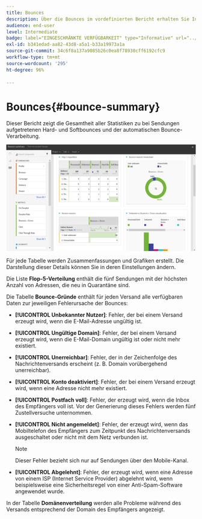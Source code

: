 ```yaml
---
title: Bounces
description: Über die Bounces im vordefinierten Bericht erhalten Sie Informationen zum Status Ihrer versendeten Kampagnen und über etwaige Versandfehler.
audience: end-user
level: Intermediate
badge: label="EINGESCHRÄNKTE VERFÜGBARKEIT" type="Informative" url="../campaign-standard-migration-home.md" tooltip="Auf Campaign Standard migrierter Benutzer beschränkt"
exl-id: b341edad-aa82-43d8-a5a1-b33a19973a1a
source-git-commit: 34c6f8a137a9085b26c0ea8f78930cff6192cfc9
workflow-type: tm+mt
source-wordcount: '295'
ht-degree: 96%

---
```


# Bounces{#bounce-summary}

Dieser Bericht zeigt die Gesamtheit aller Statistiken zu bei Sendungen aufgetretenen Hard- und Softbounces und der automatischen Bounce-Verarbeitung.

![](assets/campaign_reports_bounces.png)

Für jede Tabelle werden Zusammenfassungen und Grafiken erstellt. Die Darstellung dieser Details können Sie in deren Einstellungen ändern.

Die Liste **Flop-5-Verteilung** enthält die fünf Sendungen mit der höchsten Anzahl von Adressen, die neu in Quarantäne sind.

Die Tabelle **Bounce-Gründe** enthält für jeden Versand alle verfügbaren Daten zur jeweiligen Fehlerursache der Bounces:

* **[!UICONTROL Unbekannter Nutzer]**: Fehler, der bei einem Versand erzeugt wird, wenn die E-Mail-Adresse ungültig ist.
* **[!UICONTROL Ungültige Domain]**: Fehler, der bei einem Versand erzeugt wird, wenn die E-Mail-Domain ungültig ist oder nicht mehr existiert.
* **[!UICONTROL Unerreichbar]**: Fehler, der in der Zeichenfolge des Nachrichtenversands erscheint (z. B. Domain vorübergehend unerreichbar).
* **[!UICONTROL Konto deaktiviert]**: Fehler, der bei einem Versand erzeugt wird, wenn eine Adresse nicht mehr existiert.
* **[!UICONTROL Postfach voll]**: Fehler, der erzeugt wird, wenn die Inbox des Empfängers voll ist. Vor der Generierung dieses Fehlers werden fünf Zustellversuche unternommen.
* **[!UICONTROL Nicht angemeldet]**: Fehler, der erzeugt wird, wenn das Mobiltelefon des Empfängers zum Zeitpunkt des Nachrichtenversands ausgeschaltet oder nicht mit dem Netz verbunden ist.

  >[!NOTE]
  >
  >Dieser Fehler bezieht sich nur auf Sendungen über den Mobile-Kanal.

* **[!UICONTROL Abgelehnt]**: Fehler, der erzeugt wird, wenn eine Adresse von einem ISP (Internet Service Provider) abgelehnt wird, wenn beispielsweise eine Sicherheitsregel von einer Anti-Spam-Software angewendet wurde.

In der Tabelle **Domänenverteilung** werden alle Probleme während des Versands entsprechend der Domain des Empfängers angezeigt.
